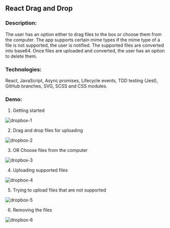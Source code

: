 ## React Drag and Drop

### Description:
The user has an option either to drag files to the box or choose them from the computer. The app supports certain mime types if the mime type of a file is not supported,
the user is notified. The supported files are converted into base64. Once files are uploaded and converted, the user has an option to delete them.

### Technologies:
React, JavaScript, Async promises, Lifecycle events, TDD testing (Jest), GitHub branches, SVG, SCSS and CSS modules.

### Demo:

1. Getting started

![dropbox-1](https://user-images.githubusercontent.com/66952678/100901804-28ec4180-34bc-11eb-8ca6-f10875bc832e.gif)

2. Drag and drop files for uploading

![dropbox-2](https://user-images.githubusercontent.com/66952678/100902257-a021d580-34bc-11eb-91e9-655db1d1557f.gif)

3. OR Choose files from the computer

![dropbox-3](https://user-images.githubusercontent.com/66952678/100902811-29d1a300-34bd-11eb-90df-01257e63c175.gif)

4. Uploading supported files

![dropbox-4](https://user-images.githubusercontent.com/66952678/100903926-5afea300-34be-11eb-9611-1498ad82e71d.gif)

5. Trying to upload files that are not supported

![dropbox-5](https://user-images.githubusercontent.com/66952678/100905227-bc734180-34bf-11eb-87e3-3a7cac551fea.gif)

6. Removing the files

![dropbox-6](https://user-images.githubusercontent.com/66952678/100906093-b2057780-34c0-11eb-943e-8c476b4f7d4f.gif)
